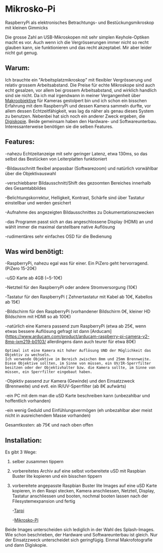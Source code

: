 # Mikrosko-Pi
RaspberryPi als elektronisches Betrachtungs- und Bestückungsmikroskop mit kleinen Gimmicks 

Die grosse Zahl an USB-Mikroskopen mit sehr simplen Keyhole-Optiken macht es vor. Auch wenn ich die Vergrösserungen immer nicht so recht glauben kann, sie funktionieren und das recht akzeptabel. Mir aber leider nicht gut genug.

## Warum:

Ich brauchte ein "Arbeitsplatzmikroskop" mit flexibler Vergrösserung und relativ grossem Arbeitsabstand. Die Preise für echte Mikroskope sind auch echt gesalzen, vor allem bei grossem Arbeitsabstand, und wirklich handlich sind sie nicht. Da ich mal irgendwann in meiner Vergangenheit über [Makroobjektive](https://de.wikipedia.org/wiki/Makro-Objektiv) für Kameras gestolpert bin und ich schon ein bisschen Erfahrung mit dem RaspberryPi und dessen Kamera sammeln durfte, vor allem dessen Echtzeitfähigkeit, was lag da näher als genau dieses System zu benutzen.
Nebenbei hat sich noch ein anderer Zweck ergeben, die [Digiskopie](https://de.wikipedia.org/wiki/Digiskopie). Beide gemeinsam haben den Hardware- und Softwareunterbau. Interessanterweise benötigen sie die selben Features. 

## Features:

-nahezu Echtzeitanzeige mit sehr geringer Latenz, etwa 130ms, so das selbst das Bestücken von Leiterplatten funktioniert

-Bildausschnitt flexibel anpassbar (Softwarezoom) und natürlich vorwählbar über die Objektivauswahl

-verschiebbarer Bildausschnitt/Shift des gezoomten Bereiches innerhalb des Gesamtabbildes

-Belichtungskorrektur, Helligkeit, Kontrast, Schärfe sind über Tastatur einstellbar und werden gesichert

-Aufnahme des angezeigten Bildausschnittes zu Dokumentationszwecken

-das Programm passt sich an das angeschlossene Display (HDMI) an und wählt immer die maximal darstellbare native Auflösung

-rudimentäres sehr einfaches OSD für die Bedienung

## Was wird benötigt:

-RaspberryPi, nahezu egal was für einer. Ein PiZero geht hervorragend. (PiZero 15-20€)

-uSD Karte ab 4GB (~5-10€)

-Netzteil für den RaspberryPi oder andere Stromversorgung (10€)

-Tastatur für den RaspberryPi ( Zehnertastatur mit Kabel ab 10€, Kabellos ab 15€)

-Bildschirm für den RaspberryPi (vorhandener Bildschirm 0€, kleiner HD Bildschirm mit HDMI so ab 100€)

-natürlich eine Kamera passend zum RaspberryPi (etwa ab 25€, wenn etwas bessere Auflösung gefragt ist dann [Arducam](https://www.arducam.com/product/arducam-raspberry-pi-camera-v2-8mp-ixm219-b0103/ allerdingens dann auch teurer für etwa 80€)

    Optimal ist eine Kamera mit hoher Auflösung UND der Möglichkeit das Objektiv zu wechseln.
    Ich verwende Objektive im Bereich zwischen 8mm und 25mm Brennweite. Diese Objektive sollten, im Sinne von müssen, ein UV/IR-Sperrfilter 
    besitzen oder der Objektivhalter bzw. die Kamera sollte, im Sinne von müssen, ein Sperrfilter eingebaut haben.
    
-Objektiv passend zur Kamera (Gewinde) und den Einsatzzweck (Brennweite) und evtl. ein IR/UV-Sperrfilter (ab 8€ aufwärts)

-ein PC mit dem man die uSD Karte beschreiben kann (unbezahlbar und hoffentlich vorhanden)

-ein wenig Geduld und Einfühlungsvermögen (eh unbezahlbar aber meist nicht in ausreichendem Masse vorhanden)

Gesamtkosten: ab 75€ und nach oben offen

## Installation:

Es gibt 3 Wege:

1. selber zusammen tippern

2. vorbereitetes Archiv auf eine selbst vorbereitete uSD mit Raspbian Buster lite kopieren und ein bisschen tippern

3. vorbereitete angepasste Raspbian Buster lite Images auf eine uSD Karte kopieren, in den Raspi stecken, Kamera anschliessen, Netzteil, Display, Tastatur anschliessen und booten, nochmal booten lassen nach der Filesystemexpansion und fertig

    -[Tarpi](https://github.com/White-SAndS/Mikrosko-Pi/releases/download/v0.994r/MikroskopiSetupRevisedSplash.img.gz)
    
    -[Mikrosko-Pi](https://github.com/White-SAndS/Mikrosko-Pi/releases/download/v0.994r/TarpiSetupRevisedSplash.img.gz)
    
Beide Images unterscheiden sich lediglich in der Wahl des Splash-Images. Wie schon beschrieben, der Hardware und Softwareunterbau ist gleich. Nur der Einsatzzweck unterscheidet sich geringfügig. Einmal Makrofotografie und dann Digiskopie.    

